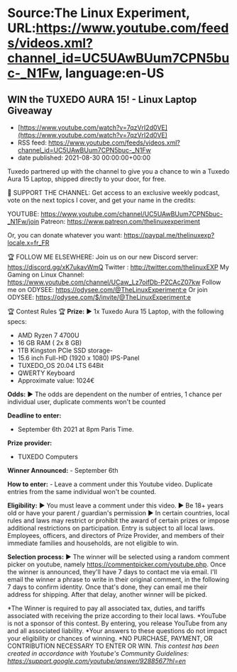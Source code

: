# Source:The Linux Experiment, URL:https://www.youtube.com/feeds/videos.xml?channel_id=UC5UAwBUum7CPN5buc-_N1Fw, language:en-US

## WIN the TUXEDO AURA 15! - Linux Laptop Giveaway
 - [https://www.youtube.com/watch?v=7qzVrI2d0VE](https://www.youtube.com/watch?v=7qzVrI2d0VE)
 - RSS feed: https://www.youtube.com/feeds/videos.xml?channel_id=UC5UAwBUum7CPN5buc-_N1Fw
 - date published: 2021-08-30 00:00:00+00:00

Tuxedo partnered up with the channel to give you a chance to win a Tuxedo Aura 15 Laptop, shipped directly to your door, for free.


👏 SUPPORT THE CHANNEL:
Get access to an exclusive weekly podcast, vote on the next topics I cover, and get your name in the credits:

YOUTUBE: https://www.youtube.com/channel/UC5UAwBUum7CPN5buc-_N1Fw/join
Patreon: https://www.patreon.com/thelinuxexperiment

Or, you can donate whatever you want: https://paypal.me/thelinuxexp?locale.x=fr_FR

🏆 FOLLOW ME ELSEWHERE:
Join us on our new Discord server: https://discord.gg/xK7ukavWmQ
Twitter : http://twitter.com/thelinuxEXP
My Gaming on Linux Channel: https://www.youtube.com/channel/UCaw_Lz7oifDb-PZCAcZ07kw
Follow me on ODYSEE: https://odysee.com/@TheLinuxExperiment:e
Or join ODYSEE: https://odysee.com/$/invite/@TheLinuxExperiment:e






🏆 Contest Rules 🏆
**Prize:**
► 1x Tuxedo Aura 15 Laptop, with the following specs:
 - AMD Ryzen 7 4700U
 - 16 GB RAM ( 2x 8 GB)
 - 1TB Kingston PCIe SSD storage-
 - 15.6 inch Full-HD (1920 x 1080) IPS-Panel
 - TUXEDO_OS 20.04 LTS 64Bit
 - QWERTY Keyboard
 - Approximate value: 1024€
 
**Odds:**
► The odds are dependent on the number of entries, 1 chance per individual user, duplicate comments won't be counted

**Deadline to enter:**
   - September 6th 2021 at 8pm Paris Time. 

**Prize provider:**
   - TUXEDO Computers

**Winner Announced:**
    - September 6th

**How to enter:** 
    - Leave a comment under this Youtube video. Duplicate entries from the same individual won't be counted. 

**Eligibility:**
► You must leave a comment under this video. 
► Be 18+ years old or have your parent / guardian's permission
► In certain countries, local rules and laws may restrict or prohibit the award of certain prizes or impose additional restrictions on participation. Entry is subject to all local laws. Employees, officers, and directors of Prize Provider, and members of their immediate families and households, are not eligible to win.

**Selection process:**
► The winner will be selected using a random comment picker on youtube, namely https://commentpicker.com/youtube.php. Once the winner is announced, they'll have 7 days to contact me via email. I'll email the winner a phrase to write in their original comment, in the following 7 days to confirm identity. Once that's done, they can email me their address for shipping. After that delay, another winner will be picked.

*The Winner is required to pay all associated tax, duties, and tariffs associated with receiving the prize according to their local laws.
*YouTube is not a sponsor of this contest. By entering, you release YouTube from any and all associated liability. 
*Your answers to these questions do not impact your eligibility or chances of winning. 
*NO PURCHASE, PAYMENT, OR CONTRIBUTION NECESSARY TO ENTER OR WIN.
*This contest has been created in accordance with Youtube's Community Guidelines: https://support.google.com/youtube/answer/9288567?hl=en*

